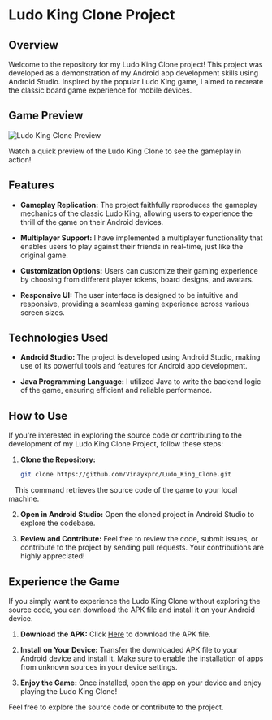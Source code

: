 # Ludo King Clone Project

## Overview

Welcome to the repository for my Ludo King Clone project! This project was developed as a demonstration of my Android app development skills using Android Studio. Inspired by the popular Ludo King game, I aimed to recreate the classic board game experience for mobile devices.

## Game Preview

![Ludo King Clone Preview](link-to-your-preview-gif.gif)

Watch a quick preview of the Ludo King Clone to see the gameplay in action!

## Features

- **Gameplay Replication:** The project faithfully reproduces the gameplay mechanics of the classic Ludo King, allowing users to experience the thrill of the game on their Android devices.

- **Multiplayer Support:** I have implemented a multiplayer functionality that enables users to play against their friends in real-time, just like the original game.

- **Customization Options:** Users can customize their gaming experience by choosing from different player tokens, board designs, and avatars.

- **Responsive UI:** The user interface is designed to be intuitive and responsive, providing a seamless gaming experience across various screen sizes.

## Technologies Used

- **Android Studio:** The project is developed using Android Studio, making use of its powerful tools and features for Android app development.

- **Java Programming Language:** I utilized Java to write the backend logic of the game, ensuring efficient and reliable performance.

## How to Use

If you're interested in exploring the source code or contributing to the development of my Ludo King Clone Project, follow these steps:

1. **Clone the Repository:**
   ```bash
   git clone https://github.com/Vinaykpro/Ludo_King_Clone.git

‎ ‎ ‎ This command retrieves the source code of the game to your local machine.

2. **Open in Android Studio:**
Open the cloned project in Android Studio to explore the codebase.

3. **Review and Contribute:**
Feel free to review the code, submit issues, or contribute to the project by sending pull requests. Your contributions are highly appreciated!

## Experience the Game

If you simply want to experience the Ludo King Clone without exploring the source code, you can download the APK file and install it on your Android device.

1. **Download the APK:**
   Click [Here](https://dl.dropboxusercontent.com/scl/fi/1xohp4h0t8t7uuicmfdxf/Ludo-King-Clone-by-Vinaykpro.apk?rlkey=597fiav4fxbfgohvydkvm7mzm&dl=0) to download the APK file.

2. **Install on Your Device:**
   Transfer the downloaded APK file to your Android device and install it. Make sure to enable the installation of apps from unknown sources in your device settings.

3. **Enjoy the Game:**
   Once installed, open the app on your device and enjoy playing the Ludo King Clone!

Feel free to explore the source code or contribute to the project.

